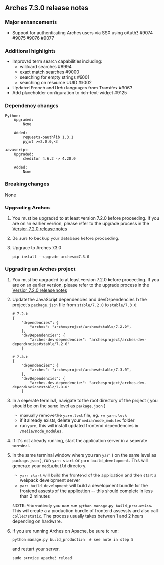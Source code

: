 Arches 7.3.0 release notes
------------------------


### Major enhancements
- Support for authenticating Arches users via SSO using oAuth2 #9074 #9075 #9076 #9077

### Additional highlights
- Improved term search capabilities including:
  - wildcard searches #8994
  - exact match searches #9000
  - searching for empty strings #9001
  - searching on resource UUID #9002
- Updated French and Urdu languages from Transifex #9063
- Add placeholder configuration to rich-text-widget #9125

### Dependency changes
```
Python:
    Upgraded:
        None

    Added:
        requests-oauthlib 1.3.1
        pyjwt >=2.0.0,<3

JavaScript:
    Upgraded:
        ckeditor 4.6.2 -> 4.20.0

    Added:
        None
```

### Breaking changes
None

### Upgrading Arches

1. You must be upgraded to at least version 7.2.0 before proceeding. If you are on an earlier version, please refer to the upgrade process in the [Version 7.2.0 release notes](https://github.com/archesproject/arches/blob/dev/7.2.x/releases/7.2.0.md)

2. Be sure to backup your database before proceeding.

3. Upgrade to Arches 7.3.0
    ```
    pip install --upgrade arches==7.3.0
    ```

### Upgrading an Arches project

1. You must be upgraded to at least version 7.2.0 before proceeding. If you are on an earlier version, please refer to the upgrade process in the [Version 7.2.0 release notes](https://github.com/archesproject/arches/blob/dev/7.2.x/releases/7.2.0.md)

2. Update the JavaScript dependencies and devDependencies
    In the project's `package.json` file from `stable/7.2.0` to `stable/7.3.0`:
    ```    
    # 7.2.0
    {
        "dependencies": {
            "arches": "archesproject/arches#stable/7.2.0",
        },
        "devDependencies": {
            "arches-dev-dependencies": "archesproject/arches-dev-dependencies#stable/7.2.0"
        }
    ```
    ```    
    # 7.3.0
    {
        "dependencies": {
            "arches": "archesproject/arches#stable/7.3.0",
        },
        "devDependencies": {
            "arches-dev-dependencies": "archesproject/arches-dev-dependencies#stable/7.3.0"
        }
    ```

3. In a seperate terminal, navigate to the root directory of the project ( you should be on the same level as `package.json` ) 
    - manually remove the `yarn.lock` file, eg. `rm yarn.lock`
    - if it already exists, delete your `media/node_modules` folder
    - run `yarn`, this will install updated frontend dependencies in `/media/node_modules`.

4. If it's not already running, start the application server in a seperate terminal.

5. In the same terminal window where you ran `yarn` ( on the same level as `package.json` ), run `yarn start` or `yarn build_development`. This will generate your `media/build` directory.
    - `yarn start` will build the frontend of the application and then start a webpack development server
    - `yarn build_development` will build a development bundle for the frontend assests of the application -- this should complete in less than 2 minutes

    NOTE: Alternatively you can run `python manage.py build_production`. This will create a a production bundle of frontend assessts and also call `collectstatic`. The process usually takes between 1 and 2 hours depending on hardware.

6. If you are running Arches on Apache, be sure to run:

    ```
    python manage.py build_production  # see note in step 5
    ```
    and restart your server.
    ```
    sudo service apache2 reload
    ```


